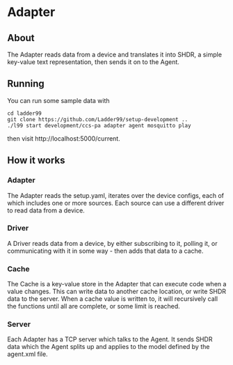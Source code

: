 # Adapter

## About

The Adapter reads data from a device and translates it into SHDR, a simple key-value text representation, then sends it on to the Agent.

## Running

You can run some sample data with

    cd ladder99
    git clone https://github.com/Ladder99/setup-development ..
    ./l99 start development/ccs-pa adapter agent mosquitto play

then visit http://localhost:5000/current.

<!-- ## Diagram

![](../_images/adapter.png) -->

## How it works

<!-- ### Compiler

The compiler gathers the device.xml templates from the different models specified in a setup.yaml file. It removes Inputs, source attributes, substitutes $deviceId, etc. - then combines the resulting xml data into one devices.xml file. -->

### Adapter

The Adapter reads the setup.yaml, iterates over the device configs, each of which includes one or more sources. Each source can use a different driver to read data from a device.

### Driver

A Driver reads data from a device, by either subscribing to it, polling it, or communicating with it in some way - then adds that data to a cache. 

<!-- The data to read and where to put it in the cache comes from the device.xml template.  -->

<!-- For MQTT and TCP dialogs a supplemental inputs.yaml file can specify topics to subscribe to and how to chop up the messages. -->

### Cache

The Cache is a key-value store in the Adapter that can execute code when a value changes. This can write data to another cache location, or write SHDR data to the server. When a cache value is written to, it will recursively call the functions until all are complete, or some limit is reached.

### Server

Each Adapter has a TCP server which talks to the Agent. It sends SHDR data which the Agent splits up and applies to the model defined by the agent.xml file.

<!-- ### Agent

The Agent receives the SHDR data and applies it to the agent.xml model, then publishes that data in XML format when requested by HTTP. -->

